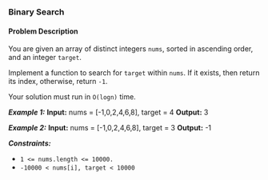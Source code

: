 ### Binary Search

#### Problem Description

You are given an array of distinct integers `nums`, sorted in ascending order, and an integer `target`.

Implement a function to search for `target` within `nums`. If it exists, then return its index, otherwise, return `-1`.

Your solution must run in `O(logn)` time.

**_Example 1:_**
**Input:** nums = [-1,0,2,4,6,8], target = 4
**Output:** 3

**_Example 2:_**
**Input:** nums = [-1,0,2,4,6,8], target = 3
**Output:** -1

**_Constraints:_**

- `1 <= nums.length <= 10000.`
- `-10000 < nums[i], target < 10000`
